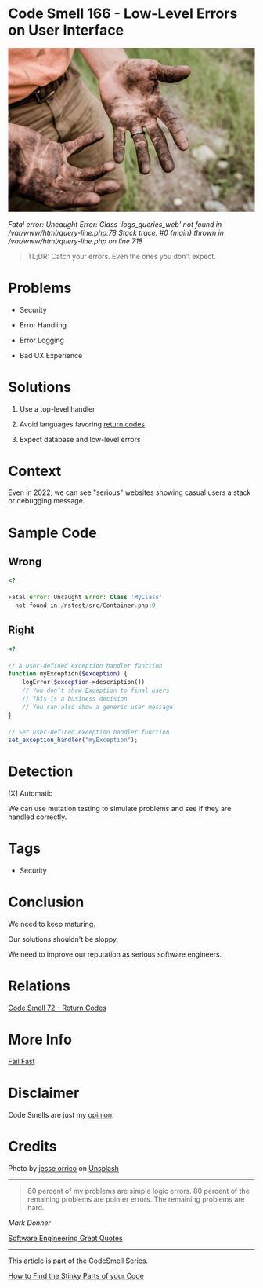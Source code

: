 # Code Smell 166 - Low-Level Errors on User Interface
            
![Code Smell 166 - Low-Level Errors on User Interface](Code%20Smell%20166%20-%20Low-Level%20Errors%20on%20User%20Interface.jpg)

*Fatal error: Uncaught Error: Class 'logs_queries_web' not found in /var/www/html/query-line.php:78 Stack trace: #0 {main} thrown in /var/www/html/query-line.php on line 718*

> TL;DR: Catch your errors. Even the ones you don't expect.

# Problems

- Security

- Error Handling

- Error Logging

- Bad UX Experience

# Solutions

1. Use a top-level handler

2. Avoid languages favoring [return codes](https://github.com/mcsee/Software-Design-Articles/tree/main/Articles/Code%20Smells/Code%20Smell%2072%20-%20Return%20Codes/readme.md)

3. Expect database and low-level errors

# Context

Even in 2022, we can see "serious" websites showing casual users a stack or debugging message.

# Sample Code

## Wrong

[Gist Url]: # (https://gist.github.com/mcsee/8d71bdae68fc52a1b6d1c65e8ce944af)
```php
<?

Fatal error: Uncaught Error: Class 'MyClass' 
  not found in /nstest/src/Container.php:9
```

## Right

[Gist Url]: # (https://gist.github.com/mcsee/3d16a49a680234811e19a56fd3d5be17)
```php
<?

// A user-defined exception handler function
function myException($exception) {
    logError($exception->description())
    // You don’t show Exception to final users
    // This is a business decision
    // You can also show a generic user message     
}

// Set user-defined exception handler function
set_exception_handler("myException");
```

# Detection

[X] Automatic 

We can use mutation testing to simulate problems and see if they are handled correctly.

# Tags

- Security

# Conclusion

We need to keep maturing. 

Our solutions shouldn't be sloppy.

We need to improve our reputation as serious software engineers.

# Relations

[Code Smell 72 - Return Codes](https://github.com/mcsee/Software-Design-Articles/tree/main/Articles/Code%20Smells/Code%20Smell%2072%20-%20Return%20Codes/readme.md)

# More Info

[Fail Fast](https://github.com/mcsee/Software-Design-Articles/tree/main/Articles/Theory/Fail%20Fast/readme.md)

# Disclaimer

Code Smells are just my [opinion](https://github.com/mcsee/Software-Design-Articles/tree/main/Articles/Blogging/I%20Wrote%20More%20than%2090%20Articles%20on%202021%20Here%20is%20What%20I%20Learned/readme.md).

# Credits

Photo by [jesse orrico](https://unsplash.com/@jessedo81) on [Unsplash](https://unsplash.com/s/photos/dirty)  

* * *

> 80 percent of my problems are simple logic errors. 80 percent of the remaining problems are pointer errors. The remaining problems are hard.

_Mark Donner_
 
[Software Engineering Great Quotes](https://github.com/mcsee/Software-Design-Articles/tree/main/Articles/Quotes/Software%20Engineering%20Great%20Quotes/readme.md)

* * *

This article is part of the CodeSmell Series.

[How to Find the Stinky Parts of your Code](https://github.com/mcsee/Software-Design-Articles/tree/main/Articles/Code%20Smells/How%20to%20Find%20the%20Stinky%20parts%20of%20your%20Code/readme.md)
